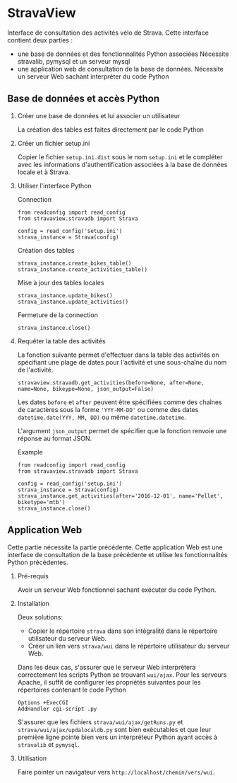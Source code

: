# StravaView
Interface de consultation des activités vélo de Strava. Cette interface
contient deux parties : 
* une base de données et des fonctionnalités Python associées
    Nécessite stravalib, pymysql et un serveur mysql
* une application web de consultation de la base de données.
    Nécessite un serveur Web sachant interpréter du code Python


## Base de données et accès Python

1. Créer une base de données et lui associer un utilisateur

    La création des tables est faites directement par le code Python

1. Créer un fichier setup.ini

    Copier le fichier ``setup.ini.dist`` sous le nom ``setup.ini`` et
    le compléter avec les informations d'authentification associées à la
    base de données locale et à Strava.


1. Utiliser l'interface Python

    Connection
    ```
    from readconfig import read_config
    from stravaview.stravadb import Strava

    config = read_config('setup.ini')
    strava_instance = Strava(config)
    ```
    
    Création des tables
    ```
    strava_instance.create_bikes_table()
    strava_instance.create_activities_table()
    ```

    Mise à jour des tables locales
    ```
    strava_instance.update_bikes()
    strava_instance.update_activities()
    ```

    Fermeture de la connection
    ```
    strava_instance.close()
    ```

1. Requêter la table des activités

    La fonction suivante permet d'effectuer dans la table des activités en
    spécifiant une plage de dates pour l'activité et une sous-chaîne du nom
    de l'activité.

    ```
    stravaview.stravadb.get_activities(before=None, after=None, name=None, bikeype=None, json_output=False)
    ```

    Les dates `before` et `after` peuvent être spécifiées comme des chaînes
    de caractères sous la forme `'YYY-MM-DD'` ou comme des dates
    `datetime.date(YYY, MM, DD)` ou même `datetime.datetime`.

    L'argument ``json_output`` permet de spécifier que la fonction renvoie
    une réponse au format JSON.

    Example 

    ```
    from readconfig import read_config
    from stravaview.stravadb import Strava

    config = read_config('setup.ini')
    strava_instance = Strava(config)
    strava_instance.get_activities(after='2016-12-01', name='Pellet', biketype='mtb')
    strava_instance.close()
    ```

## Application Web

Cette partie nécessite la partie précédente.
Cette application Web est une interface de consultation de la base
précédente et utilise les fonctionnalités Python précédentes.

1. Pré-requis

    Avoir un serveur Web fonctionnel sachant exécuter du code Python. 
    
    
2. Installation

    Deux solutions:
    * Copier le répertoire `strava` dans son intégralité dans le répertoire
      utilisateur du serveur Web.
    * Créer un lien vers `strava/wui` dans le répertoire utilisateur du
      serveur Web.

    Dans les deux cas, s'assurer que le serveur Web interprètera
    correctement les scripts Python se trouvant `wui/ajax`.
    Pour les serveurs Apache, il suffit de configurer les propriétés
    suivantes pour les répertoires contenant le code Python
    ```
    Options +ExecCGI
    AddHandler cgi-script .py
    ```

    S'assurer que les fichiers `strava/wui/ajax/getRuns.py` et
    `strava/wui/ajax/updalocaldb.py` sont bien exécutables et que leur
    première ligne pointe bien vers un interpréteur Python ayant accès à
    `stravalib` et `pymysql`. 

2. Utilisation

   Faire pointer un navigateur vers `http://localhost/chemin/vers/wui`.
    
